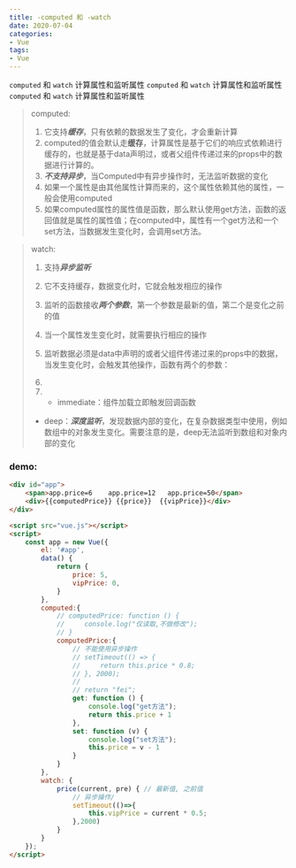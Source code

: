 ```yaml
---
title: -computed 和 -watch
date: 2020-07-04
categories: 
- Vue
tags:
- Vue
---
```

`computed` 和 `watch` 计算属性和监听属性
`computed` 和 `watch` 计算属性和监听属性
`computed` 和 `watch` 计算属性和监听属性

<!-- more -->

> computed:
>
> 1. 它支持***缓存***，只有依赖的数据发生了变化，才会重新计算
> 2. computed的值会默认走**缓存**，计算属性是基于它们的响应式依赖进行缓存的，也就是基于data声明过，或者父组件传递过来的props中的数据进行计算的。
> 3. ***不支持异步***，当Computed中有异步操作时，无法监听数据的变化
> 4. 如果一个属性是由其他属性计算而来的，这个属性依赖其他的属性，一般会使用computed
> 5. 如果computed属性的属性值是函数，那么默认使用get方法，函数的返回值就是属性的属性值；在computed中，属性有一个get方法和一个set方法，当数据发生变化时，会调用set方法。

>watch:
>
>1. 支持***异步监听***
>
>2. 它不支持缓存，数据变化时，它就会触发相应的操作
>
>3. 监听的函数接收***两个参数***，第一个参数是最新的值，第二个是变化之前的值
>
>4. 当一个属性发生变化时，就需要执行相应的操作
>
>5. 监听数据必须是data中声明的或者父组件传递过来的props中的数据，当发生变化时，会触发其他操作，函数有两个的参数：
>
>6. 
>
>7. - immediate：组件加载立即触发回调函数
>   - deep：***深度监听***，发现数据内部的变化，在复杂数据类型中使用，例如数组中的对象发生变化。需要注意的是，deep无法监听到数组和对象内部的变化

### demo:

```html
<div id="app">
    <span>app.price=6    app.price=12   app.price=50</span>
    <div>{{computedPrice}} {{price}}  {{vipPrice}}</div>
</div>

<script src="vue.js"></script>
<script>
    const app = new Vue({
        el: '#app',
        data() {
            return {
                price: 5,
                vipPrice: 0,
            }
        },
        computed:{
            // computedPrice: function () {
            //     console.log("仅读取,不做修改");
            // }
            computedPrice:{
                // 不能使用异步操作
                // setTimeout(() => {
                //     return this.price * 0.8;
                // }, 2000);
                //
                // return "fei";
                get: function () {
                    console.log("get方法");
                    return this.price + 1
                },
                set: function (v) {
                    console.log("set方法");
                    this.price = v - 1
                }
            }
        },
        watch: {
            price(current, pre) { // 最新值, 之前值
                // 异步操作/
                setTimeout(()=>{
                    this.vipPrice = current * 0.5;
                },2000)
            }
        }
    });
</script>
```



























